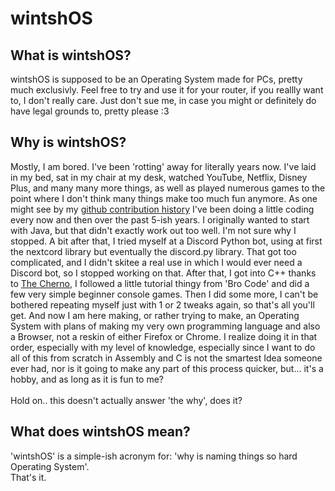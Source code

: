 # wintshOS
## What is wintshOS?
wintshOS is supposed to be an Operating System made for PCs, pretty much exclusivly. Feel free to try and use it for your router, if you reallly want to, I don't really care. Just don't sue me, in case you might or definitely do have legal grounds to, pretty please :3
## Why is wintshOS?
Mostly, I am bored. I've been 'rotting' away for literally years now. I've laid in my bed, sat in my chair at my desk, watched YouTube, Netflix, Disney Plus, and many many more things, as well as played numerous games to the point where I don't think many things make too much fun anymore. As one might see by my [github contribution history](https://github.com/Theotrystolearnjava) I've been doing a little coding every now and then over the past 5-ish years. I originally wanted to start with Java, but that didn't exactly work out too well. I'm not sure why I stopped. A bit after that, I tried myself at a Discord Python bot, using at first the nextcord library but eventually the discord.py library. That got too complicated, and I didn't skitee a real use in which I would ever need a Discord bot, so I stopped working on that. After that, I got into C++ thanks to [The Cherno](https://www.youtube.com/@TheCherno), I followed a little tutorial thingy from 'Bro Code' and did a few very simple beginner console games. Then I did some more, I can't be bothered repeating myself just with 1 or 2 tweaks again, so that's all you'll get. And now I am here making, or rather trying to make, an Operating System with plans of making my very own programming language and also a Browser, not a reskin of either Firefox or Chrome. I realize doing it in that order, especially with my level of knowledge, especially since I want to do all of this from scratch in Assembly and C is not the smartest Idea someone ever had, nor is it going to make any part of this process quicker, but... it's a hobby, and as long as it is fun to me?\
\
Hold on.. this doesn't actually answer 'the why', does it?
## What does wintshOS mean?
'wintshOS' is a simple-ish acronym for: 'why is naming things so hard Operating System'.\
That's it.
